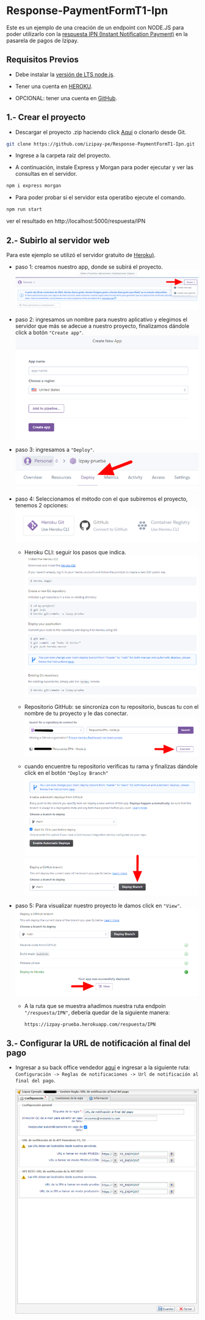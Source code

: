 # Response-PaymentFormT1-Ipn

Este es un ejemplo de una creación de un endpoint con NODE.JS para poder utilizarlo con la [respuesta IPN (Instant Notification Payment)](https://secure.micuentaweb.pe/doc/es-PE/rest/V4.0/kb/payment_done.html) en la pasarela de pagos de Izipay. 


## Requisitos Previos

* Debe instalar la [versión de LTS node.js](https://nodejs.org/es/).

* Tener una cuenta en [HEROKU](https://www.heroku.com/).

* OPCIONAL: tener una cuenta en [GitHub](https://github.com/).

## 1.- Crear el proyecto

  * Descargar el proyecto .zip haciendo click [Aquí](https://github.com/izipay-pe/Response-PaymentFormT1-Ipn/archive/refs/heads/main.zip) o clonarlo desde Git.  
  ```sh
  git clone https://github.com/izipay-pe/Response-PaymentFormT1-Ipn.git
  ``` 

  * Ingrese a la carpeta raíz del proyecto.

  * A continuación, instale Express y Morgan para poder ejecutar y ver las consultas en el servidor.

  ```bash
  npm i express morgan
  ```
  
  * Para poder probar si el servidor esta operatibo ejecute el comando.

  ```bash
  npm run start
  ```
  
  ver el resultado en http://localhost:5000/respuesta/IPN
  

## 2.- Subirlo al servidor web

  Para este ejemplo se utilizó el servidor gratuito de [Heroku)](https://www.heroku.com/).

  * paso 1: creamos nuestro app, donde se subirá el proyecto.
          ![crear app](/src/imagenes-readme/crear-app.png)

  * paso 2: ingresamos un nombre para nuestro aplicativo y elegimos el servidor que más se adecue a nuestro proyecto, finalizamos dándole click a botón `"Create app"`.
          ![nombre app](/src/imagenes-readme/nombre-app.png)

  * paso 3: ingresamos a `"Deploy"`.
        ![deploy app](/src/imagenes-readme/deploy.png)

  * paso 4: Seleccionamos el método con el que subiremos el proyecto, tenemos 2 opciones:  
        ![deploy app](/src/imagenes-readme/metodo-deploy.png)    

    - Heroku CLI: seguir los pasos que indica.
      ![deploy app](/src/imagenes-readme/heroku-cli.png) 

    - Repositorio GitHub: se sincroniza con tu repositorio, buscas tu con el nombre de tu proyecto y le das conectar.
      ![deploy app](/src/imagenes-readme/repositorio-git.png) 

    - cuando encuentre tu repositorio verificas tu rama y finalizas dándole click en el botón `"Deploy Branch"`
      ![deploy app](/src/imagenes-readme/finalizar.png) 

  * paso 5: Para visualizar nuestro proyecto le damos click en `"View"`.
      ![deploy app](/src/imagenes-readme/ver-IPN.png)  

    - A la ruta que se muestra añadimos nuestra ruta endpoin `"/respuesta/IPN"`, debería quedar de la siguiente manera:

      ```bash
      https://izpay-prueba.herokuapp.com/respuesta/IPN
      ```

## 3.- Configurar la URL de notificación al final del pago

  * Ingresar a su back office vendedor [aquí](https://secure.micuentaweb.pe/vads-merchant/) e ingresar a la siguiente ruta: `Configuración -> Reglas de notificaciones -> Url de notificación al final del pago`.

      ![Regla de Notificación](/src/imagenes-readme/rconfigurar-endpoint.png)
  
